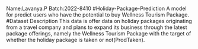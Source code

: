 ######
Name:Lavanya.P
Batch:2022-8410
#Holiday-Package-Prediction
A model for predict users who have the potential to buy Wellness Tourism Package.
#Dataset Description
This data is offer data on holiday packages originating from a travel company and plans to expand its business through the latest package offerings, namely the Wellness Tourism Package with the target of whether the holiday package is taken or not(ProdTaken).
